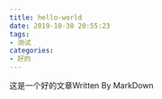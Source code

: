 ```yaml
---
title: hello-world
date: 2019-10-30 20:55:23
tags:
- 测试
categories:
- 好的
---
```


这是一个好的文章Written By MarkDown